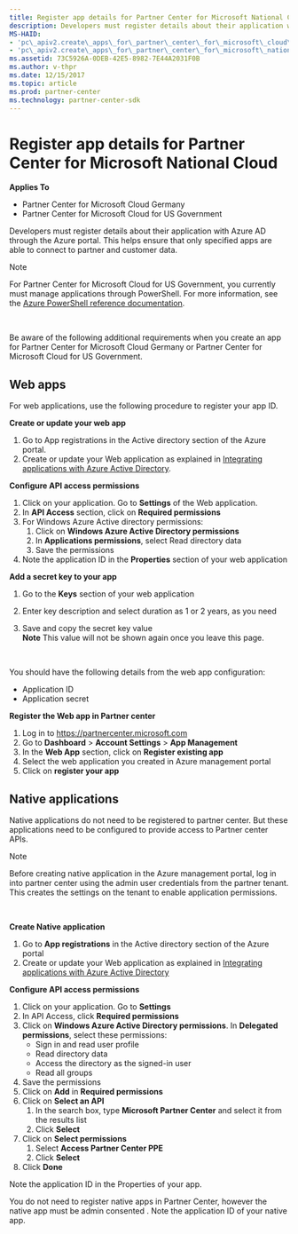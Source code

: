 ```yaml
---
title: Register app details for Partner Center for Microsoft National Cloud
description: Developers must register details about their application with Azure AD through the Azure portal. This helps ensure that only specified apps are able to connect to partner and customer data.
MS-HAID:
- 'pc\_apiv2.create\_apps\_for\_partner\_center\_for\_microsoft\_cloud\_germany'
- 'pc\_apiv2.create\_apps\_for\_partner\_center\_for\_microsoft\_national\_clouds'
ms.assetid: 73C5926A-0DEB-42E5-8982-7E44A2031F0B
ms.author: v-thpr
ms.date: 12/15/2017
ms.topic: article
ms.prod: partner-center
ms.technology: partner-center-sdk
---
```


# Register app details for Partner Center for Microsoft National Cloud


**Applies To**

-   Partner Center for Microsoft Cloud Germany
-   Partner Center for Microsoft Cloud for US Government

Developers must register details about their application with Azure AD through the Azure portal. This helps ensure that only specified apps are able to connect to partner and customer data.

>[!NOTE]
>For Partner Center for Microsoft Cloud for US Government, you currently must manage applications through PowerShell. For more information, see the [Azure PowerShell reference documentation](https://docs.microsoft.com/en-us/powershell/module/Azuread/?view=azureadps-2.0#applications).

 

Be aware of the following additional requirements when you create an app for Partner Center for Microsoft Cloud Germany or Partner Center for Microsoft Cloud for US Government.

## <span id="Web_apps"></span><span id="web_apps"></span><span id="WEB_APPS"></span>Web apps


For web applications, use the following procedure to register your app ID.

**Create or update your web app**

1.  Go to App registrations in the Active directory section of the Azure portal.
2.  Create or update your Web application as explained in [Integrating applications with Azure Active Directory](https://docs.microsoft.com/en-us/azure/active-directory/active-directory-app-registration).

**Configure API access permissions**

1.  Click on your application. Go to **Settings** of the Web application.
2.  In **API Access** section, click on **Required permissions**
3.  For Windows Azure Active directory permissions:
    1.  Click on **Windows Azure Active Directory permissions**
    2.  In **Applications permissions**, select Read directory data
    3.  Save the permissions
4.  Note the application ID in the **Properties** section of your web application

**Add a secret key to your app**

1.  Go to the **Keys** section of your web application
2.  Enter key description and select duration as 1 or 2 years, as you need
3.  Save and copy the secret key value         
    **Note** This value will not be shown again once you leave this page.

     

You should have the following details from the web app configuration:

-   Application ID
-   Application secret

**Register the Web app in Partner center**

1.  Log in to <https://partnercenter.microsoft.com>
2.  Go to **Dashboard** &gt; **Account Settings** &gt; **App Management**
3.  In the **Web App** section, click on **Register existing app**
4.  Select the web application you created in Azure management portal
5.  Click on **register your app**

## <span id="Native_applications_"></span><span id="native_applications_"></span><span id="NATIVE_APPLICATIONS_"></span>Native applications


Native applications do not need to be registered to partner center. But these applications need to be configured to provide access to Partner center APIs.

>[!NOTE]
>Before creating native application in the Azure management portal, log in into partner center using the admin user credentials from the partner tenant. This creates the settings on the tenant to enable application permissions.

 

**Create Native application**

1.  Go to **App registrations** in the Active directory section of the Azure portal
2.  Create or update your Web application as explained in [Integrating applications with Azure Active Directory](https://docs.microsoft.com/en-us/azure/active-directory/active-directory-app-registration)

**Configure API access permissions**

1.  Click on your application. Go to **Settings**
2.  In API Access, click **Required permissions**
3.  Click on **Windows Azure Active Directory permissions**. In **Delegated permissions**, select these permissions:
    -   Sign in and read user profile
    -   Read directory data
    -   Access the directory as the signed-in user
    -   Read all groups
4.  Save the permissions
5.  Click on **Add** in **Required permissions**
6.  Click on **Select an API**
    1.  In the search box, type **Microsoft Partner Center** and select it from the results list
    2.  Click **Select**
7.  Click on **Select permissions**
    1.  Select **Access Partner Center PPE**
    2.  Click **Select**
8.  Click **Done**

Note the application ID in the Properties of your app.

You do not need to register native apps in Partner Center, however the native app must be admin consented . Note the application ID of your native app.

 

 




